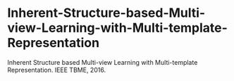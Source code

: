 # Inherent-Structure-based-Multi-view-Learning-with-Multi-template-Representation
Inherent Structure based Multi-view Learning with Multi-template Representation. IEEE TBME, 2016.
